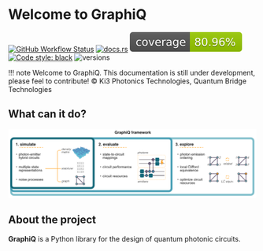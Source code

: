 # Welcome to GraphiQ
[![GitHub Workflow Status](https://img.shields.io/badge/build-passing-brightgreen)](https://github.com/ki3-qbt/graph-compiler/actions)
[![docs.rs](https://img.shields.io/badge/docs-passing-brightgreen)](https://github.com/ki3-qbt/graph-compiler/tree/gh-pages)
![Coverage Status](../coverage-badge.svg)
[![Code style: black](https://img.shields.io/badge/code%20style-black-000000.svg)](https://github.com/ambv/black)
![versions](https://img.shields.io/badge/python-3.8%20%7C%203.9%20%7C%203.10-blue)


!!! note
    Welcome to GraphiQ. 
    This documentation is still under development, please feel to contribute! 
    © Ki3 Photonics Technologies, Quantum Bridge Technologies

[//]: # (![QBT Logo]&#40;img/qbt-logo.jpg&#41;)
[//]: # (![Ki3 Logo]&#40;img/ki3-logo.png&#41;)



## What can it do?

![GraphiQ framework](img/fig1.png)

## About the project
**GraphiQ** is a Python library for the design of quantum photonic circuits.



